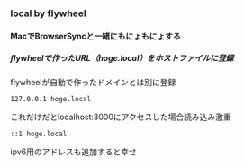 ### local by flywheel

#### MacでBrowserSyncと一緒にもにょもにょする
##### flywheelで作ったURL（hoge.local）をホストファイルに登録
flywheelが自動で作ったドメインとは別に登録
```
127.0.0.1 hoge.local
```
これだけだとlocalhost:3000にアクセスした場合読み込み激重
```
::1 hoge.local
```
ipv6用のアドレスも追加すると幸せ

